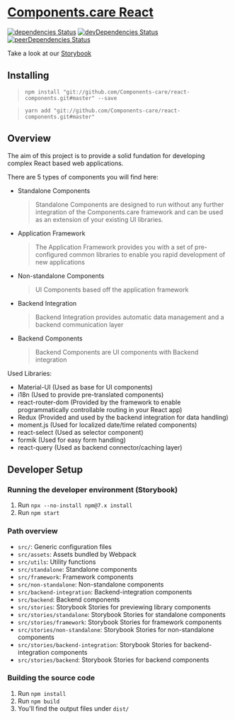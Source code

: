 # [Components.care React](https://components-care.github.io/react-components/)

[![dependencies Status](https://david-dm.org/Components-care/react-components/status.svg)](https://david-dm.org/Components-care/react-components)
[![devDependencies Status](https://david-dm.org/Components-care/react-components/dev-status.svg)](https://david-dm.org/Components-care/react-components?type=dev)
[![peerDependencies Status](https://david-dm.org/Components-care/react-components/peer-status.svg)](https://david-dm.org/Components-care/react-components?type=peer)

Take a look at our [Storybook](https://components-care.github.io/react-components/storybook/)

## Installing

> `npm install "git://github.com/Components-care/react-components.git#master" --save`

> `yarn add "git://github.com/Components-care/react-components.git#master"`

## Overview

The aim of this project is to provide a solid fundation for developing complex React based web applications.

There are 5 types of components you will find here:

- Standalone Components
  > Standalone Components are designed to run without any further integration of the Components.care framework and can be used as an extension of your existing UI libraries.
- Application Framework
  > The Application Framework provides you with a set of pre-configured common libraries to enable you rapid development of new applications
- Non-standalone Components
  > UI Components based off the application framework
- Backend Integration
  > Backend Integration provides automatic data management and a backend communication layer
- Backend Components
  > Backend Components are UI components with Backend integration

Used Libraries:

- Material-UI (Used as base for UI components)
- i18n (Used to provide pre-translated components)
- react-router-dom (Provided by the framework to enable programmatically controllable routing in your React app)
- Redux (Provided and used by the backend integration for data handling)
- moment.js (Used for localized date/time related components)
- react-select (Used as selector component)
- formik (Used for easy form handling)
- react-query (Used as backend connector/caching layer)

## Developer Setup

### Running the developer environment (Storybook)

1. Run `npx --no-install npm@7.x install`
2. Run `npm start`

### Path overview

- `src/`: Generic configuration files
- `src/assets`: Assets bundled by Webpack
- `src/utils`: Utility functions
- `src/standalone`: Standalone components
- `src/framework`: Framework components
- `src/non-standalone`: Non-standalone components
- `src/backend-integration`: Backend-integration components
- `src/backend`: Backend components
- `src/stories`: Storybook Stories for previewing library components
- `src/stories/standalone`: Storybook Stories for standalone components
- `src/stories/framework`: Storybook Stories for framework components
- `src/stories/non-standalone`: Storybook Stories for non-standalone components
- `src/stories/backend-integration`: Storybook Stories for backend-integration components
- `src/stories/backend`: Storybook Stories for backend components

### Building the source code

1. Run `npm install`
2. Run `npm build`
3. You'll find the output files under `dist/`
